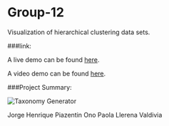 # Group-12

Visualization of hierarchical clustering data sets.

###link:

A live demo can be found [here](http://nyu-cs6313-fall2015.github.io/Group-12/).

A video demo can be found [here](https://vimeo.com/149582643).

###Project Summary:

![Taxonomy Generator](https://github.com/nyu-cs6313-fall2015/Group-12/tree/master/images/demoGithub.png)


Jorge Henrique Piazentin Ono
Paola Llerena Valdivia
